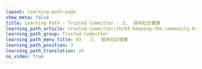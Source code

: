 ```yaml
---
layout: learning-path-page
show_meta: false
title: Learning Path - Trusted Committer - 三、 保持社区健康
learning_path_article: trusted-committer/zh/03-keeping-the-community-healthy-zh.asciidoc
learning_path_group: Trusted Committer
learning_path_menu_title: 03 - 三、 保持社区健康
learning_path_position: 3
learning_path_translation: zh
no_video: true
---
```

<!--- This file autogenerated from https://github.com/InnerSourceCommons/InnerSourceLearningPath/blob/master/scripts/generate_learning_path_markdown.js -->